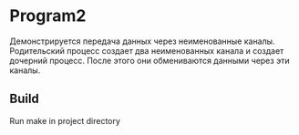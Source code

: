 # Program2
Демонстрируется передача данных через неименованные каналы. Родительский процесс создает два неименованных канала и создает дочерний процесс. После этого они обмениваются данными через эти каналы.

## Build
Run make in project directory
